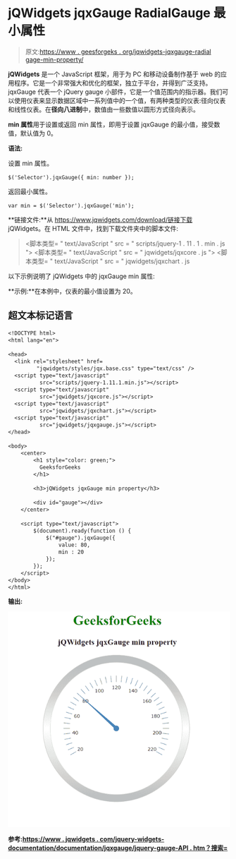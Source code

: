 # jQWidgets jqxGauge RadialGauge 最小属性

> 原文:[https://www . geesforgeks . org/jqwidgets-jqxgauge-radial gage-min-property/](https://www.geeksforgeeks.org/jqwidgets-jqxgauge-radialgauge-min-property/)

**jQWidgets** 是一个 JavaScript 框架，用于为 PC 和移动设备制作基于 web 的应用程序。它是一个非常强大和优化的框架，独立于平台，并得到广泛支持。jqxGauge 代表一个 jQuery gauge 小部件，它是一个值范围内的指示器。我们可以使用仪表来显示数据区域中一系列值中的一个值，有两种类型的仪表:径向仪表和线性仪表。在**径向八进制**中，数值由一些数值以圆形方式径向表示。

**min 属性**用于设置或返回 min 属性，即用于设置 jqxGauge 的最小值，接受数值，默认值为 0。

**语法:**

设置 min 属性。

```
$('Selector').jqxGauge({ min: number });  
```

返回最小属性。

```
var min = $('Selector').jqxGauge('min');
```

**链接文件:**从 https://www.jqwidgets.com/download/链接下载 jQWidgets。在 HTML 文件中，找到下载文件夹中的脚本文件:

> <link rel="”stylesheet”" href="”jqwidgets/styles/jqx.base.css”" type="”text/css”">
> <脚本类型= " text/JavaScript " src = " scripts/jquery-1 . 11 . 1 . min . js "></脚本类型>
> <脚本类型= " text/JavaScript " src = " jqwidgets/jqxcore . js "></脚本类型>
> <脚本类型= " text/JavaScript " src = " jqwidgets/jqxchart . js

以下示例说明了 jQWidgets 中的 jqxGauge min 属性:

**示例:**在本例中，仪表的最小值设置为 20。

## 超文本标记语言

```
<!DOCTYPE html>
<html lang="en">

<head>
  <link rel="stylesheet" href=
         "jqwidgets/styles/jqx.base.css" type="text/css" />
  <script type="text/javascript" 
          src="scripts/jquery-1.11.1.min.js"></script>
  <script type="text/javascript" 
          src="jqwidgets/jqxcore.js"></script>
  <script type="text/javascript" 
          src="jqwidgets/jqxchart.js"></script>
  <script type="text/javascript" 
          src="jqwidgets/jqxgauge.js"></script>
</head>

<body>
    <center>
        <h1 style="color: green;">
          GeeksforGeeks
        </h1>

        <h3>jQWidgets jqxGauge min property</h3>

        <div id="gauge"></div>
    </center>

    <script type="text/javascript">
        $(document).ready(function () {
            $("#gauge").jqxGauge({   
                value: 80,
                min : 20
            });
        });
    </script>
</body>
</html>
```

**输出:**

![](img/a8441bb3bde5d7fac1fed6d0899d0de1.png)

**参考:**[**https://www . jqwidgets . com/jquery-widgets-documentation/documentation/jqxgauge/jquery-gauge-API . htm？搜索=**](https://www.jqwidgets.com/jquery-widgets-documentation/documentation/jqxgauge/jquery-gauge-api.htm?search=)